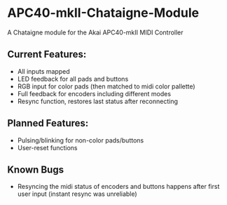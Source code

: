# APC40-mkII-Chataigne-Module
A Chataigne module for the Akai APC40-mkII MIDI Controller

## Current Features:
- All inputs mapped
- LED feedback for all pads and buttons
- RGB input for color pads (then matched to midi color pallette)
- Full feedback for encoders including different modes
- Resync function, restores last status after reconnecting

## Planned Features:
- Pulsing/blinking for non-color pads/buttons
- User-reset functions

## Known Bugs
- Resyncing the midi status of encoders and buttons happens after first user input (instant resync was unreliable)